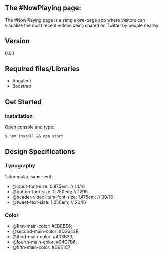 ## The #NowPlaying page:
The #NowPlaying page is a simple one-page app where visitors can visualize the most recent videos being shared on Twitter by people nearby. 

## Version
0.0.1

## Required files/Libraries
* Angular /
* Boostrap

## Get Started
### Installation
Open console and type:
```
$ npm install && npm start
```

## Design Specifications
### Typography
'latoregular',sans-serif;

* @input-font-size: 0.875em; // 14/16
* @button-font-size: 0.750em; // 12/16
* @header-video-item-font-size: 1.875em; // 30/16
* @tweet-text-size: 1.250em; // 20/16

### Color
* @first-main-color: #EDEBE6;
* @second-main-color: #D3643B;
* @third-main-color: #403B33;
* @fourth-main-color: #94C7B6;
* @fifth-main-color: #D6E1C7;